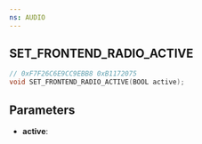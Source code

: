 ```yaml
---
ns: AUDIO
---
```

## SET_FRONTEND_RADIO_ACTIVE

```c
// 0xF7F26C6E9CC9EBB8 0xB1172075
void SET_FRONTEND_RADIO_ACTIVE(BOOL active);
```


## Parameters
* **active**: 

